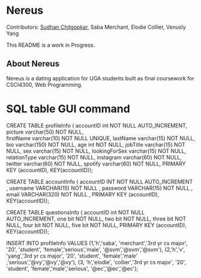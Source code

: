 # Nereus

Contributors: [Sudhan Chitgopkar](https://sudhanchitgopkar.com), Saba Merchant, Elodie Collier, Venusly Yang

This README is a work in Progress.

## About Nereus

Nereus is a dating application for UGA students built as final coursework for CSCI4300, Web Programming. 

# SQL table GUI command

CREATE TABLE profileInfo (
	accountID int NOT NULL AUTO_INCREMENT, 
	picture varchar(50) NOT NULL,   	
    firstName varchar(10) NOT NULL UNIQUE,
    lastName varchar(15) NOT NULL,
	bio varchar(150) NOT NULL,
	age int NOT NULL,
	jobTitle varchar(15) NOT NULL,
	sex varchar(15) NOT NULL,
	lookingForSex varchar(15) NOT NULL,
    relationType varchar(15) NOT NULL,
	instagram varchar(60) NOT NULL,
	twitter varchar(60) NOT NULL,
	spotify varchar(60) NOT NULL,
	PRIMARY KEY (accountID),
	KEY(accountID));

CREATE TABLE accountInfo ( accountID INT NOT NULL AUTO_INCREMENT , username VARCHAR(15) NOT NULL , password VARCHAR(15) NOT NULL , email VARCHAR(320) NOT NULL , PRIMARY KEY (accountID), KEY(accountID));


CREATE TABLE questionsInfo (
	accountID int NOT NULL AUTO_INCREMENT, 
    one bit NOT NULL,
    two bit NOT NULL,
    three bit NOT NULL,
    four bit NOT NULL,
    five bit NOT NULL,
	PRIMARY KEY (accountID),
 	KEY(accountID));

INSERT INTO profileInfo VALUES (1,'h','saba', 'merchant','3rd yr cs major', '20', 'student', 'female','serious','male', '@svm','@svm','@svm'), (2,'h','v', 'yang','3rd yr cs major', '20', 'student', 'female','male' ,'serious','@vy','@vy','@vy'), (3, 'h','elodie', 'collier','3rd yr cs major', '20', 'student', 'female','male','serious', '@ec','@ec','@ec');
